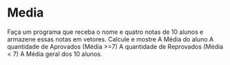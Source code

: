 # Media
Faça um programa que receba o nome e quatro notas de 10 alunos e armazene essas notas em vetores. Calcule e mostre  A Média do aluno  A quantidade de Aprovados (Média >=7) A quantidade de Reprovados (Média &lt; 7) A Média geral dos 10 alunos.
